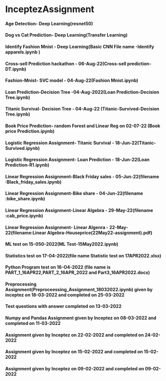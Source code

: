 # InceptezAssignment
#### Age Detection- Deep Learning(resnet50)
#### Dog vs Cat Prediction- Deep Learning(Transfer Learning)
#### Identify Fashion Mnist - Deep Learning(Basic CNN File name -Identify apparels.ipynb )

#### Cross-sell Prediction hackathon - 06-Aug-22(Cross-sell prediction-DT.ipynb)
#### Fashion-Mnist- SVC model - 04-Aug-22(Fashion Mnist.ipynb)
#### Loan Prediction-Decision Tree -04-Aug-2022(Loan Prediction-Decision Tree.ipynb)
#### Titanic Survival- Decision Tree - 04-Aug-22 (Titanic-Survived-Decision Tree.ipynb)
#### Book Price Prediction- random Forest and Linear Reg on 02-07-22 (Book price Prediction.ipynb)
#### Logistic Regression Assignment- Titanic Survival - 18-Jun-22(Titanic-Survived.ipynb)
#### Logistic Regression Assignment- Loan Prediction - 18-Jun-22(Loan Prediction-R1.ipynb)
#### Linear Regression Assignment-Black Friday sales - 05-Jun-22(filename :Black_friday_sales.ipynb)
#### Linear Regression Assignment-Bike share - 04-Jun-22(filename :bike_share.ipynb)
#### Linear Regression Assignment-Linear Algebra - 29-May-22(filename :cab_price.ipynb)
#### Linear Regression Assignment- Linear Algenra - 22-May-22(filename:Linear Algebra-Houseprice(22May22-assignment).pdf)
#### ML test on 15-050-2022(ML Test-15May2022.ipynb)
#### Statistics test on 17-04-2022(file name Statistic test on 17APR2022.xlsx)
#### Python Program test on 16-O4-2022 (file name is PART_1_16APR22,PART_2_16APR_2022 and Part3_16APR2022.docx)
#### Preprocessing Assignment(Preproceessing_Assignment_18032022.ipynb) given by inceptez on 18-03-2022 and completed on 25-03-2022
#### Test questions with answer completed on 13-03-2022
#### Numpy and Pandas Assignment given by Inceptez on 08-03-2022 and completed on 11-03-2022
#### Assignment given by Inceptez on 22-02-2022 and completed on 24-02-2022
#### Assignment given by Inceptez on 15-02-2022 and completed on 15-02-2022
#### Assignment given by Inceptez on 09-02-2022 and completed on 09-02-2022
